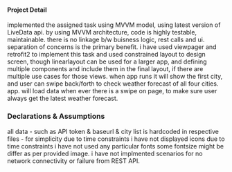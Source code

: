 #### Project Detail
implemented the assigned task using MVVM model, using latest version of LiveData api.
by using MVVM architecture, code is highly testable, maintainable.
there is no linkage b/w buisness logic, rest calls and ui. separation of concerns is the primary benefit.
i have used viewpager and retrofit2 to implement this task
and used constrained layout to design screen, though linearlayout can be used for a larger app, and defining multiple components and include them in the final layout,
if there are multiple use cases for those views.
when app runs it will show the first city, and user can swipe back/forth to check weather forecast of all four cities.
app. will load data when ever there is a swipe on page, to make sure user always get the latest weather forecast.





### Declarations & Assumptions
all data - such as API token & baseurl & city list is hardcoded in respective files - for simplicity
due to time constraints i have not displayed icons
due to time constraints i have not used any particular fonts
some fontsize might be differ as per provided image.
i have not implmented scenarios for no network connectivity or failure from REST API.
